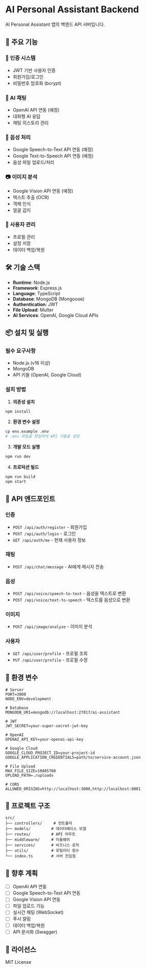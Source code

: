 # AI Personal Assistant Backend

AI Personal Assistant 앱의 백엔드 API 서버입니다.

## 🚀 주요 기능

### 🔐 인증 시스템
- JWT 기반 사용자 인증
- 회원가입/로그인
- 비밀번호 암호화 (bcrypt)

### 💬 AI 채팅
- OpenAI API 연동 (예정)
- 대화형 AI 응답
- 채팅 히스토리 관리

### 🎤 음성 처리
- Google Speech-to-Text API 연동 (예정)
- Google Text-to-Speech API 연동 (예정)
- 음성 파일 업로드/처리

### 📷 이미지 분석
- Google Vision API 연동 (예정)
- 텍스트 추출 (OCR)
- 객체 인식
- 얼굴 감지

### 👤 사용자 관리
- 프로필 관리
- 설정 저장
- 데이터 백업/복원

## 🛠 기술 스택

- **Runtime**: Node.js
- **Framework**: Express.js
- **Language**: TypeScript
- **Database**: MongoDB (Mongoose)
- **Authentication**: JWT
- **File Upload**: Multer
- **AI Services**: OpenAI, Google Cloud APIs

## 📦 설치 및 실행

### 필수 요구사항
- Node.js (v16 이상)
- MongoDB
- API 키들 (OpenAI, Google Cloud)

### 설치 방법

1. **의존성 설치**
```bash
npm install
```

2. **환경 변수 설정**
```bash
cp env.example .env
# .env 파일을 편집하여 API 키들을 설정
```

3. **개발 모드 실행**
```bash
npm run dev
```

4. **프로덕션 빌드**
```bash
npm run build
npm start
```

## 🔧 API 엔드포인트

### 인증
- `POST /api/auth/register` - 회원가입
- `POST /api/auth/login` - 로그인
- `GET /api/auth/me` - 현재 사용자 정보

### 채팅
- `POST /api/chat/message` - AI에게 메시지 전송

### 음성
- `POST /api/voice/speech-to-text` - 음성을 텍스트로 변환
- `POST /api/voice/text-to-speech` - 텍스트를 음성으로 변환

### 이미지
- `POST /api/image/analyze` - 이미지 분석

### 사용자
- `GET /api/user/profile` - 프로필 조회
- `PUT /api/user/profile` - 프로필 수정

## 🔐 환경 변수

```env
# Server
PORT=3000
NODE_ENV=development

# Database
MONGODB_URI=mongodb://localhost:27017/ai-assistant

# JWT
JWT_SECRET=your-super-secret-jwt-key

# OpenAI
OPENAI_API_KEY=your-openai-api-key

# Google Cloud
GOOGLE_CLOUD_PROJECT_ID=your-project-id
GOOGLE_APPLICATION_CREDENTIALS=path/to/service-account.json

# File Upload
MAX_FILE_SIZE=10485760
UPLOAD_PATH=./uploads

# CORS
ALLOWED_ORIGINS=http://localhost:3000,http://localhost:8081
```

## 📁 프로젝트 구조

```
src/
├── controllers/     # 컨트롤러
├── models/         # 데이터베이스 모델
├── routes/         # API 라우트
├── middleware/     # 미들웨어
├── services/       # 비즈니스 로직
├── utils/          # 유틸리티 함수
└── index.ts        # 서버 진입점
```

## 🚀 향후 계획

- [ ] OpenAI API 연동
- [ ] Google Speech-to-Text API 연동
- [ ] Google Vision API 연동
- [ ] 파일 업로드 기능
- [ ] 실시간 채팅 (WebSocket)
- [ ] 푸시 알림
- [ ] 데이터 백업/복원
- [ ] API 문서화 (Swagger)

## 📄 라이선스

MIT License 